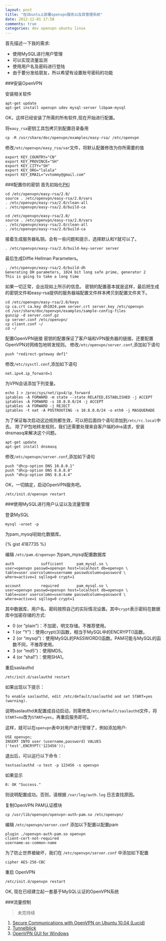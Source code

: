 ```yaml
---
layout: post
title: "在Ubuntu上部署openvpn服务以及其管理系统"
date: 2012-12-01 17:58
comments: true
categories: dev openvpn ubuntu linux
---
```


首先描述一下我的需求:

* 使用MySQL进行用户管理
* 可以实现流量监测
* 使用用户名及密码进行登陆
* 由于要分发给朋友，所以希望有设置账号密码的功能

###安装OpenVPN

安装相关软件
    
    apt-get update
    apt-get install openvpn udev mysql-server libpam-mysql
        
    
OK，这样已经安装了所需的所有软件,现在开始进行配置。

将`easy_rsa`密钥工具包拷贝到配置目录备用

    cp -R /usr/share/doc/openvpn/examples/easy-rsa/ /etc/openvpn

修改`/etc/openvpn/easy_rsa/var`文件，将默认配置修改为你所需要的值

    export KEY_COUNTRY="CN"
    export KEY_PROVINCE="SH"
    export KEY_CITY="SH"
    export KEY_ORG="lalala"
    export KEY_EMAIL="vvtommy@gmail.com"

###配置你的密钥
首先初始化[PKI]

    cd /etc/openvpn/easy-rsa/2.0/
    source . /etc/openvpn/easy-rsa/2.0/vars
    . /etc/openvpn/easy-rsa/2.0/clean-all
    . /etc/openvpn/easy-rsa/2.0/build-ca

    cd /etc/openvpn/easy-rsa/2.0/
    source . /etc/openvpn/easy-rsa/2.0/vars
    . /etc/openvpn/easy-rsa/2.0/clean-all
    . /etc/openvpn/easy-rsa/2.0/build-ca

接着生成服务器私钥。会有一些问题和提示，选择默认和Y就可以了。

    . /etc/openvpn/easy-rsa/2.0/build-key-server server

最后生成Diffie Hellman Parameters。

    . /etc/openvpn/easy-rsa/2.0/build-dh
    Generating DH parameters, 1024 bit long safe prime, generator 2
    This is going to take a long time

如果一切正常，会出现如上所示的信息。
密钥的配置基本就是这样，最后把生成的密钥文件和easy-rsa提供的服务器端配置文件样本拷贝到配置文件夹下。

    cd /etc/openvpn/easy-rsa/2.0/keys
    cp ca.crt ca.key dh1024.pem server.crt server.key /etc/openvpn
    cd /usr/share/doc/openvpn/examples/sample-config-files
    gunzip -d server.conf.gz
    cp server.conf /etc/openvpn/
    cp client.conf ~/
    cd ~/

配置OpenVPN链接
密钥的配置保证了客户端和VPN服务器的链接。还要配置OpenVPN对网络包地转发规则。
修改`/etc/openvpn/server.conf`,添加如下语句

    push "redirect-gateway def1"

修改`/etc/sysctl.conf`,添加如下语句

    net.ipv4.ip_forward=1

为VPN会话添加下列变量。

    echo 1 > /proc/sys/net/ipv4/ip_forward
    iptables -A FORWARD -m state --state RELATED,ESTABLISHED -j ACCEPT
    iptables -A FORWARD -s 10.8.0.0/24 -j ACCEPT
    iptables -A FORWARD -j REJECT
    iptables -t nat -A POSTROUTING -s 10.8.0.0/24 -o eth0 -j MASQUERADE

为了保证每次启动这边规则都生效，可以把后面四个语句添加到`/etc/rc.local`中去。
除了IP包地转发规则，我们还需要处理来自客户端的dns请求，安装dnsmasq来解决这个问题。

    apt-get update
    apt-get install dnsmasq

修改`/etc/openvpn/server.conf`,添加如下语句

    push "dhcp-option DNS 10.8.0.1"
    push "dhcp-option DNS 8.8.8.8"
    push "dhcp-option DNS 8.8.4.4"


OK，一切搞定，启动OpenVPN服务吧。

    /etc/init.d/openvpn restart

###使用MySQL进行用户认证以及流量管理

登录MySQL
    
    mysql -uroot -p

为pam_mysql初始化数据库。

{% gist 4187735 %}

编辑 `/etc/pam.d/openvpn` 为pam_mysql配置数据库

    auth            sufficient      pam_mysql.so \
    user=openvpn passwd=openvpn host=localhost db=openvpn \
    table=user usercolumn=username passwdcolumn=password \
    where=active=1 sqllog=0 crypt=1
     
    account         required        pam_mysql.so \
    user=openvpn passwd=openvpn host=localhost db=openvpn \
    table=user usercolumn=username passwdcolumn=password \
    where=active=1 sqllog=0 crypt=1
其中数据库、用户名、密码按照自己的实际情况设置。其中`crypt`表示密码在数据库中加密存储的方式:

* 0 (or “plain”)：不加密，明文存储。不推荐使用。
* 1 (or “Y”)：使用crypt(3)函数，相当于MySQL中的ENCRYPT()函数。
* 2 (or “mysql”)：使用MySQL的PASSWORD()函数。PAM可能与MySQL的函数不同，不推荐使用。
* 3 (or “md5″)：使用MD5。
* 4 (or “sha1″)：使用SHA1。

重启saslauthd

    /etc/init.d/saslauthd restart

如果出现以下提示：

    To enable saslauthd, edit /etc/default/saslauthd and set START=yes (warning).

说明saslauthd未配置成自动启动，则需修改`/etc/default/saslauthd`文件，将`START=no`改为`START=yes`，再重启服务即可。

这样，就可以在`openvpn`表中对用户进行管理了，例如添加用户:

    USE openvpn;
    INSERT INTO user (username,password) VALUES ('test',ENCRYPT('123456'));

退出后，可以运行以下命令：

    testsaslauthd -u test -p 123456 -s openvpn

如果显示

    0: OK "Success."

则说明配置成功。否则，请根据 `/var/log/auth.log` 日志查找原因。

复制OpenVPN PAM认证模块

    cp /usr/lib/openvpn/openvpn-auth-pam.so /etc/openvpn/

编辑 `/etc/openvpn/server.conf` 添加以下配置以配置pam

    plugin ./openvpn-auth-pam.so openvpn
    client-cert-not-required
    username-as-common-name

为了防止世界被破坏，我们在 `/etc/openvpn/server.conf` 中添加如下配置

    cipher AES-256-CBC

重启 OpenVPN

    /etc/init.d/openvpn restart

OK, 现在已经建立起一套基于MySQL认证的OpenVPN系统

###流量控制

> 未完待续











1. [Secure Communications with OpenVPN on Ubuntu 10.04 (Lucid)][]
2. [Tunnelblick][]
3. [OpenVPN GUI for Windows][]


[PKI]: http://zh.wikipedia.org/wiki/PKI "公开金钥基础架构"
[Secure Communications with OpenVPN on Ubuntu 10.04 (Lucid)]: http://library.linode.com/networking/openvpn/ubuntu-10.04-lucid "Secure Communications with OpenVPN on Ubuntu 10.04 (Lucid)"
[Tunnelblick]: http://code.google.com/p/tunnelblick/ "Tunnelblick"
[OpenVPN GUI for Windows]: http://openvpn.se/download.html "OpenVPN GUI for Windows"
[1]: http://google.com/        "Google"
[2]: http://search.yahoo.com/  "Yahoo Search"
[3]: http://search.msn.com/    "MSN Search"
